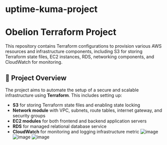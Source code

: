 # uptime-kuma-project
# Obelion Terraform Project

This repository contains Terraform configurations to provision various AWS resources and infrastructure components, including S3 for storing Terraform state files, EC2 instances, RDS, networking components, and CloudWatch for monitoring.

## 🚀 Project Overview

The project aims to automate the setup of a secure and scalable infrastructure using **Terraform**. This includes setting up:
- **S3** for storing Terraform state files and enabling state locking
- **Network module** with VPC, subnets, route tables, internet gateway, and security groups
- **EC2 modules** for both frontend and backend application servers
- **RDS** for managed relational database service
- **CloudWatch** for monitoring and logging infrastructure metric
![image](https://github.com/user-attachments/assets/226fca0c-5f5f-4d6a-a365-7df4f19ae83f)
![image](https://github.com/user-attachments/assets/a93620c5-d136-40b6-b8ac-b93f6ea59d8c)
![image](https://github.com/user-attachments/assets/59a51566-d318-45e2-9f30-8f5858c7097f)

